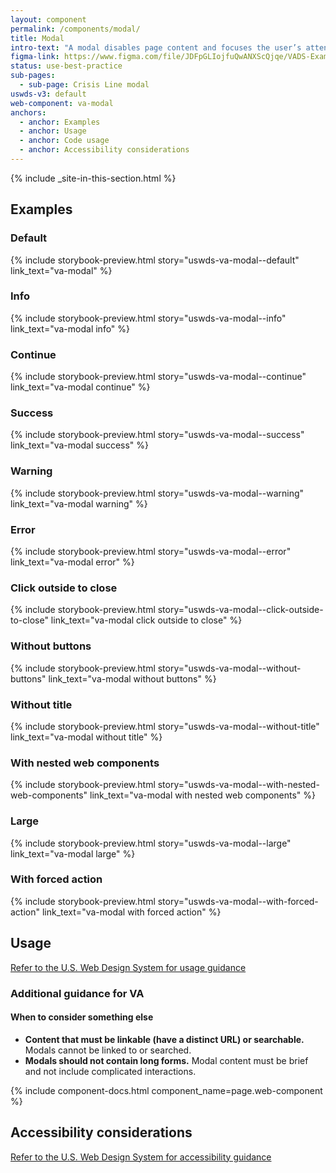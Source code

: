 ```yaml
---
layout: component
permalink: /components/modal/
title: Modal
intro-text: "A modal disables page content and focuses the user’s attention on a single task or message."
figma-link: https://www.figma.com/file/JDFpGLIojfuQwANXScQjqe/VADS-Example-Library?type=design&node-id=861%3A1708&mode=design&t=jMcVWkPlFhZu3RTh-1
status: use-best-practice
sub-pages:
  - sub-page: Crisis Line modal
uswds-v3: default
web-component: va-modal
anchors:
  - anchor: Examples
  - anchor: Usage
  - anchor: Code usage
  - anchor: Accessibility considerations
---
```


{% include _site-in-this-section.html %}

## Examples

### Default

{% include storybook-preview.html story="uswds-va-modal--default" link_text="va-modal" %}

### Info

{% include storybook-preview.html story="uswds-va-modal--info" link_text="va-modal info" %}

### Continue

{% include storybook-preview.html story="uswds-va-modal--continue" link_text="va-modal continue" %}

### Success

{% include storybook-preview.html story="uswds-va-modal--success" link_text="va-modal success" %}

### Warning

{% include storybook-preview.html story="uswds-va-modal--warning" link_text="va-modal warning" %}

### Error

{% include storybook-preview.html story="uswds-va-modal--error" link_text="va-modal error" %}

### Click outside to close

{% include storybook-preview.html story="uswds-va-modal--click-outside-to-close" link_text="va-modal click outside to close" %}

### Without buttons

{% include storybook-preview.html story="uswds-va-modal--without-buttons" link_text="va-modal without buttons" %}

### Without title

{% include storybook-preview.html story="uswds-va-modal--without-title" link_text="va-modal without title" %}

### With nested web components

{% include storybook-preview.html story="uswds-va-modal--with-nested-web-components" link_text="va-modal with nested web components" %}

### Large

{% include storybook-preview.html story="uswds-va-modal--large" link_text="va-modal large" %}

### With forced action

{% include storybook-preview.html story="uswds-va-modal--with-forced-action" link_text="va-modal with forced action" %}

## Usage

<a class="vads-c-action-link--blue" href="https://designsystem.digital.gov/components/modal/">Refer to the U.S. Web Design System for usage guidance</a>

### Additional guidance for VA

#### When to consider something else

* **Content that must be linkable (have a distinct URL) or searchable.** Modals cannot be linked to or searched.
* **Modals should not contain long forms.** Modal content must be brief and not include complicated interactions.

{% include component-docs.html component_name=page.web-component %}

## Accessibility considerations

<a class="vads-c-action-link--blue" href="https://designsystem.digital.gov/components/modal/#accessibility-select">Refer to the U.S. Web Design System for accessibility guidance</a>